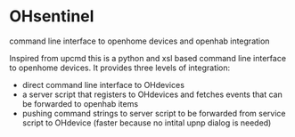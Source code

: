 # OHsentinel
command line interface to openhome devices and openhab integration

Inspired from upcmd this is a python and xsl based command line interface to openhome devices. It provides three levels of integration:

- direct command line interface to OHdevices
- a server script that registers to OHdevices and fetches events that can be forwarded to openhab items
- pushing command strings to server script to be forwarded from service script to OHdevice (faster because no intital upnp dialog is needed)
